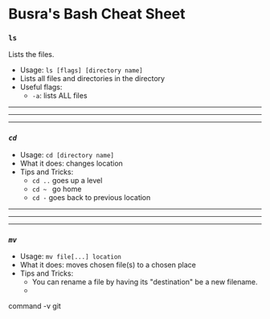 # Busra's Bash Cheat Sheet




### `ls`


Lists the files.

* Usage: `ls [flags] [directory name]`
* Lists all files and directories in the directory 
* Useful flags:
    * `-a`: lists ALL files
--- 
---
---
### ***`cd`***

* Usage:   `cd [directory name]`
* What it does: changes location
* Tips and Tricks:
    * `cd ..` goes up a level 
    * `cd ~ ` go home
    * `cd -` goes back to previous location



    
---
---
---

### ***`mv`***

* Usage: `mv file[...] location`
* What it does: moves chosen file(s) to a chosen place
* Tips and Tricks:
    * You can rename a file by having its "destination" be a new filename. 
    *  
 
 command -v git 

